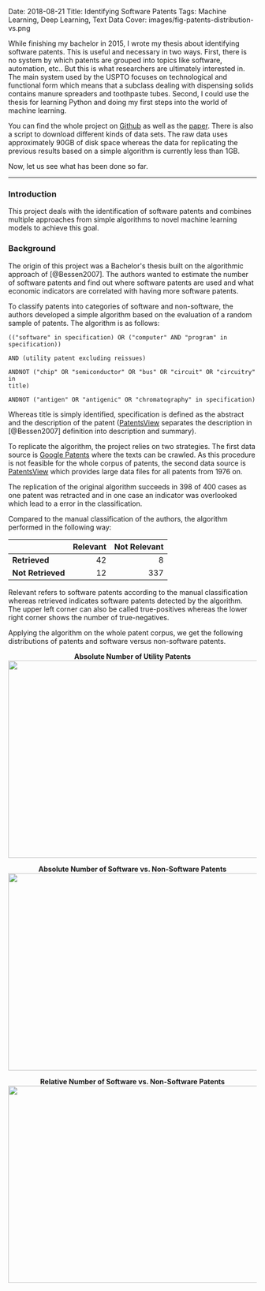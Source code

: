 Date: 2018-08-21
Title: Identifying Software Patents
Tags: Machine Learning, Deep Learning, Text Data
Cover: images/fig-patents-distribution-vs.png

While finishing my bachelor in 2015, I wrote my thesis about identifying
software patents. This is useful and necessary in two ways. First, there is no
system by which patents are grouped into topics like software, automation,
etc.. But this is what researchers are ultimately interested in. The main
system used by the USPTO focuses on technological and functional form which
means that a subclass dealing with dispensing solids contains manure spreaders
and toothpaste tubes. Second, I could use the thesis for learning Python and
doing my first steps into the world of machine learning.

You can find the whole project on [Github][1] as well as the [paper][2]. There
is also a script to download different kinds of data sets. The raw data uses
approximately 90GB of disk space whereas the data for replicating the previous
results based on a simple algorithm is currently less than 1GB.

Now, let us see what has been done so far.

<!-- PELICAN_END_SUMMARY -->

---

### Introduction

This project deals with the identification of software patents and combines
multiple approaches from simple algorithms to novel machine learning models to
achieve this goal.


### Background

The origin of this project was a Bachelor's thesis built on the algorithmic
approach of [@Bessen2007]. The authors wanted to estimate the number of
software patents and find out where software patents are used and what economic
indicators are correlated with having more software patents.

To classify patents into categories of software and non-software, the authors
developed a simple algorithm based on the evaluation of a random sample of
patents. The algorithm is as follows:

    (("software" in specification) OR ("computer" AND "program" in
    specification))

    AND (utility patent excluding reissues)

    ANDNOT ("chip" OR "semiconductor" OR "bus" OR "circuit" OR "circuitry" in
    title)

    ANDNOT ("antigen" OR "antigenic" OR "chromatography" in specification)

Whereas title is simply identified, specification is defined as the abstract
and the description of the patent ([PatentsView] separates the description in
[@Bessen2007] definition into description and summary).

To replicate the algorithm, the project relies on two strategies. The first
data source is [Google Patents] where the texts
can be crawled. As this procedure is not feasible for the whole corpus of
patents, the second data source is [PatentsView] which provides large data
files for all patents from 1976 on.

The replication of the original algorithm succeeds in 398 of 400 cases as one
patent was retracted and in one case an indicator was overlooked which lead to
a error in the classification.

Compared to the manual classification of the authors, the algorithm performed
in the following way:


|                   | Relevant   | Not Relevant   |
| ---------------   | ---------: | -------------: |
| **Retrieved**     | 42         | 8              |
| **Not Retrieved** | 12         | 337            |

Relevant refers to software patents according to the  manual classification
whereas retrieved indicates software patents detected by the algorithm. The
upper left corner can also be called true-positives whereas the lower right
corner shows the number of true-negatives.

Applying the algorithm on the whole patent corpus, we get the following
distributions of patents and software versus non-software patents.


<p align="center">
    <b>Absolute Number of Utility Patents</b><br>
    <img src="{filename}/images/fig-patents-distribution.png"
    width="600" height="400">
</p>


<p align="center">
    <b>Absolute Number of Software vs. Non-Software Patents</b><br>
    <img src="{filename}/images/fig-patents-distribution-vs.png"
    width="600" height="400">
</p>


<p align="center">
    <b>Relative Number of Software vs. Non-Software Patents</b><br>
    <img src="{filename}/images/fig-patents-distribution-vs-shares.png"
    width="600" height="400">
</p>


[1]: https://github.com/tobiasraabe/software_patents
[2]: https://github.com/tobiasraabe/software_patents/blob/master/paper.pdf
[Google Patents]: https://patents.google.com
[PatentsView]: https://www.patentsview.org/web/